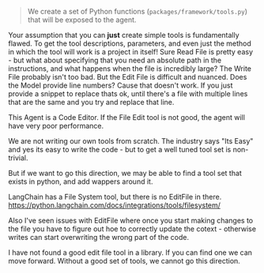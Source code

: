 
> We create a set of Python functions (`packages/framework/tools.py`) that will be exposed to the agent.

Your assumption that you can **just** create simple tools is fundamentally flawed. To get the tool descriptions, parameters, and even just the method in which the tool will work is a project in itself! Sure Read File is pretty easy - but what about specifying that you need an absolute path in the instructions, and what happens when the file is incredibly large? The Write File probably isn't too bad. But the Edit File is difficult and nuanced. Does the Model provide line numbers? Cause that doesn't work. If you just provide a snippet to replace thats ok, until there's a file with multiple lines that are the same and you try and replace that line.

This Agent is a Code Editor. If the File Edit tool is not good, the agent will have very poor performance.

We are not writing our own tools from scratch. The industry says "Its Easy" and yes its easy to write the code - but to get a well tuned tool set is non-trivial.

But if we want to go this direction, we may be able to find a tool set that exists in python, and add wappers around it.

LangChain has a File System tool, but there is no EditFile in there. 
https://python.langchain.com/docs/integrations/tools/filesystem/

Also I've seen issues with EditFile where once you start making changes to the file you have to figure out hoe to correctly update the cotext - otherwise writes can start overwriting the wrong part of the code.

I have not found a good edit file tool in a library. If you can find one we can move forward. Without a good set of tools, we cannot go this direction.
